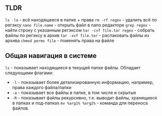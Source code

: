 ## TLDR
`ls -la` - всё находящееся в папке + права
`rm -rf regex` - удалить всё по регэксу
`nano file.name` - открыть файл в nano редакторе
`grep regex` - найти строку с указанным регэксом
`tar -cvf file.tar regex` - собрать файлы по регэксу в архив
`tar -xvf file.tar` - распаковать файлы из архива
`chmod perms file` - поменять права на файле
## Общая навигация в системе
`ls` - показывает находящиеся в текущей папке файлы. Обладает следующими флагами:
- `-l` - показывает более детализированную информацию, например, права каждого файла/папки
- `-a` - показывает все файлы в папке, в том числе и скрытые
- `-R` - показывает файлы рекурсивно, т.е. выводит файлы, хранящиеся в папках и под-папках
`mv %arg1% %arg2%` - команда для переноса файлов.